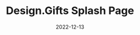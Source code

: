 ---
layout: post
title: 'Design.Gifts Splash Page'
video-link: "https://ant.umn.edu/embedded/ztiasewefk"
date: 2022-12-13
application: design-gifts
flow-type: splash page
tags: [web, give away]
---